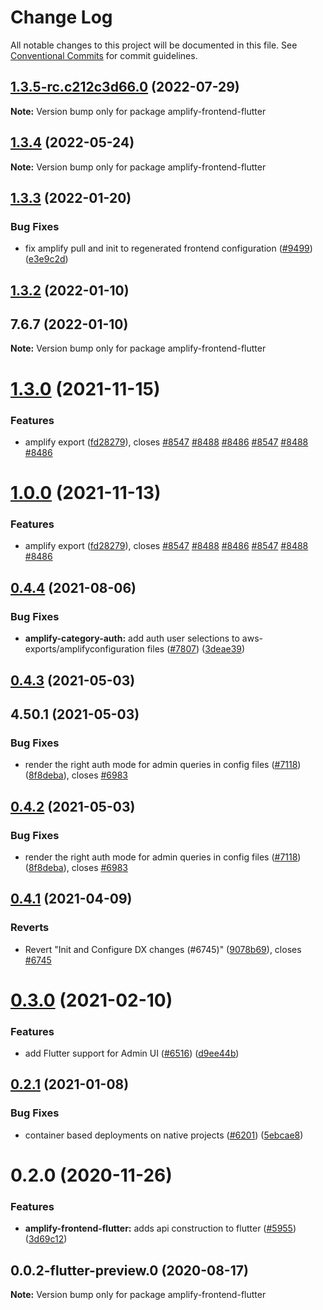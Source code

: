 # Change Log

All notable changes to this project will be documented in this file.
See [Conventional Commits](https://conventionalcommits.org) for commit guidelines.

## [1.3.5-rc.c212c3d66.0](https://github.com/aws-amplify/amplify-cli/compare/amplify-frontend-flutter@1.3.4...amplify-frontend-flutter@1.3.5-rc.c212c3d66.0) (2022-07-29)

**Note:** Version bump only for package amplify-frontend-flutter





## [1.3.4](https://github.com/aws-amplify/amplify-cli/compare/amplify-frontend-flutter@1.3.3...amplify-frontend-flutter@1.3.4) (2022-05-24)

**Note:** Version bump only for package amplify-frontend-flutter





## [1.3.3](https://github.com/aws-amplify/amplify-cli/compare/amplify-frontend-flutter@1.3.2...amplify-frontend-flutter@1.3.3) (2022-01-20)


### Bug Fixes

* fix amplify pull and init to regenerated frontend configuration  ([#9499](https://github.com/aws-amplify/amplify-cli/issues/9499)) ([e3e9c2d](https://github.com/aws-amplify/amplify-cli/commit/e3e9c2dc8be90432d95751db09c706eb9ace2863))





## [1.3.2](https://github.com/aws-amplify/amplify-cli/compare/amplify-frontend-flutter@1.3.0...amplify-frontend-flutter@1.3.2) (2022-01-10)



## 7.6.7 (2022-01-10)

**Note:** Version bump only for package amplify-frontend-flutter





# [1.3.0](https://github.com/aws-amplify/amplify-cli/compare/amplify-frontend-flutter@0.4.4...amplify-frontend-flutter@1.3.0) (2021-11-15)


### Features

* amplify export ([fd28279](https://github.com/aws-amplify/amplify-cli/commit/fd282791167177d72a42784b5de4f2fd461d590a)), closes [#8547](https://github.com/aws-amplify/amplify-cli/issues/8547) [#8488](https://github.com/aws-amplify/amplify-cli/issues/8488) [#8486](https://github.com/aws-amplify/amplify-cli/issues/8486) [#8547](https://github.com/aws-amplify/amplify-cli/issues/8547) [#8488](https://github.com/aws-amplify/amplify-cli/issues/8488) [#8486](https://github.com/aws-amplify/amplify-cli/issues/8486)





# [1.0.0](https://github.com/aws-amplify/amplify-cli/compare/amplify-frontend-flutter@0.4.4...amplify-frontend-flutter@1.0.0) (2021-11-13)


### Features

* amplify export ([fd28279](https://github.com/aws-amplify/amplify-cli/commit/fd282791167177d72a42784b5de4f2fd461d590a)), closes [#8547](https://github.com/aws-amplify/amplify-cli/issues/8547) [#8488](https://github.com/aws-amplify/amplify-cli/issues/8488) [#8486](https://github.com/aws-amplify/amplify-cli/issues/8486) [#8547](https://github.com/aws-amplify/amplify-cli/issues/8547) [#8488](https://github.com/aws-amplify/amplify-cli/issues/8488) [#8486](https://github.com/aws-amplify/amplify-cli/issues/8486)





## [0.4.4](https://github.com/aws-amplify/amplify-cli/compare/amplify-frontend-flutter@0.4.3...amplify-frontend-flutter@0.4.4) (2021-08-06)


### Bug Fixes

* **amplify-category-auth:** add auth user selections to aws-exports/amplifyconfiguration files ([#7807](https://github.com/aws-amplify/amplify-cli/issues/7807)) ([3deae39](https://github.com/aws-amplify/amplify-cli/commit/3deae3969740562c8fe1a82d2659e0efffccb49d))





## [0.4.3](https://github.com/aws-amplify/amplify-cli/compare/amplify-frontend-flutter@0.4.1...amplify-frontend-flutter@0.4.3) (2021-05-03)



## 4.50.1 (2021-05-03)


### Bug Fixes

* render the right auth mode for admin queries in config files ([#7118](https://github.com/aws-amplify/amplify-cli/issues/7118)) ([8f8deba](https://github.com/aws-amplify/amplify-cli/commit/8f8deba9171a30433aa6820af1f32f5498db5028)), closes [#6983](https://github.com/aws-amplify/amplify-cli/issues/6983)





## [0.4.2](https://github.com/aws-amplify/amplify-cli/compare/amplify-frontend-flutter@0.4.1...amplify-frontend-flutter@0.4.2) (2021-05-03)


### Bug Fixes

* render the right auth mode for admin queries in config files ([#7118](https://github.com/aws-amplify/amplify-cli/issues/7118)) ([8f8deba](https://github.com/aws-amplify/amplify-cli/commit/8f8deba9171a30433aa6820af1f32f5498db5028)), closes [#6983](https://github.com/aws-amplify/amplify-cli/issues/6983)





## [0.4.1](https://github.com/aws-amplify/amplify-cli/compare/amplify-frontend-flutter@0.3.0...amplify-frontend-flutter@0.4.1) (2021-04-09)


### Reverts

* Revert "Init and Configure DX changes (#6745)" ([9078b69](https://github.com/aws-amplify/amplify-cli/commit/9078b69b5842c99f0624797a5e897353bacb65d0)), closes [#6745](https://github.com/aws-amplify/amplify-cli/issues/6745)





# [0.3.0](https://github.com/aws-amplify/amplify-cli/compare/amplify-frontend-flutter@0.2.1...amplify-frontend-flutter@0.3.0) (2021-02-10)


### Features

* add Flutter  support for Admin UI ([#6516](https://github.com/aws-amplify/amplify-cli/issues/6516)) ([d9ee44b](https://github.com/aws-amplify/amplify-cli/commit/d9ee44be73f43b11da2a07d21fd60108f49b1608))





## [0.2.1](https://github.com/aws-amplify/amplify-cli/compare/amplify-frontend-flutter@0.2.0...amplify-frontend-flutter@0.2.1) (2021-01-08)


### Bug Fixes

* container based deployments on native projects ([#6201](https://github.com/aws-amplify/amplify-cli/issues/6201)) ([5ebcae8](https://github.com/aws-amplify/amplify-cli/commit/5ebcae83625d4626daf4391240b19fb7bd475759))





# 0.2.0 (2020-11-26)


### Features

* **amplify-frontend-flutter:** adds api construction to flutter ([#5955](https://github.com/aws-amplify/amplify-cli/issues/5955)) ([3d69c12](https://github.com/aws-amplify/amplify-cli/commit/3d69c12a26001cc3d9d9be10dee5520797ff7602))





## 0.0.2-flutter-preview.0 (2020-08-17)

**Note:** Version bump only for package amplify-frontend-flutter
